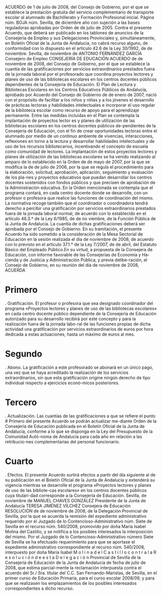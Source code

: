 ACUERDO de 1 de julio de 2008, del Consejo de Gobierno, por el que se establece la prestación gratuita del servicio complementario de transporte escolar al alumnado de Bachillerato y Formación Profesional inicial.
Página núm. BOJA núm. Sevilla, de diciembre año con sujeción a las bases reguladoras aprobadas por 
Orden de de julio de 2005.
Contra el presente Acuerdo, que deberá ser publicado en 
los tablones de anuncios de la Consejería de Empleo y sus Delegaciones Provinciales y, simultáneamente, en Boletín Oficial 
de la Junta de Andalucía, no cabrá recurso alguno, de conformidad con lo dispuesto en el artículo 42.6 de la Ley 30/1992, 
de de noviembre.
Sevilla, de noviembre de ANTONIO FERNÁNDEZ GARCÍA
Consejero de Empleo 
 CONSEJERÍA DE EDUCACIÓN
ACUERDO de de noviembre de 2008, del Consejo de Gobierno, por el que se establece la cuantía 
de las gratificaciones por servicios extraordinarios prestados fuera de la jornada laboral por el profesorado 
que coordina proyectos lectores y planes de uso de las 
bibliotecas escolares en los centros docentes públicos 
dependientes de la Consejería de Educación.
El Plan de Lectura y Bibliotecas Escolares en los Centros 
Educativos Públicos de Andalucía, aprobado por Acuerdo del Consejo de Gobierno de de enero de 2007, nació con el propósito de facilitar a los niños y niñas y a los jóvenes el desarrollo de prácticas lectoras y habilidades intelectuales e incorporar el uso regular de la biblioteca escolar como recurso de apoyo para el aprendizaje permanente.
Entre las medidas incluidas en el Plan se contempla la 
implantación de proyectos lector es y planes de utilización de 
las bibliotecas escolares en los centros docentes públicos de-pendientes de la Consejería de Educación, con el fin de crear oportunidades lectoras entre el alumnado por medio de un 
continuo ambiente de vivencias,  interacciones, reflexiones en 
torno a la lectura y desarrollar habilidades intelectuales y de uso de los recursos bibliotecarios, incentivando el concepto de escuela como comunidad de lectores.
La implantación de estos proyectos lectores y planes de 
utilización de las bibliotecas escolares se ha venido realizando al amparo de lo establecido en la Orden de de mayo de 2007, por la que se modifica la de de julio de 2006, por la que se regula el procedimiento para la elaboración, solicitud, aprobación, aplicación, seguimiento y evaluación de los pla-nes y proyectos educativos que puedan desarrollar los centros docentes sostenidos con fondos públicos y que precisen de 
aprobación de la Administración educativa.
En la Orden mencionada se contempla que el programa 
contará, en cada centro docente donde se desarrolle, con un profesor o profesora que realice las funciones de coordinación del mismo. La normativa recoge también que el coordinador o coordinadora tendrá derecho a percibir una gratificación por 
servicios extraordinarios prestados fuera de la jornada laboral normal, de acuerdo con lo establecido en el artículo 46.3.* de la Ley 6/1985, de de no viembre, de la Función Pública 
de la Junta de Andalucía. La cuantía de dichas gratificaciones deberá ser aprobada por el Consejo de Gobierno.
En su tramitación, el presente Acuerdo ha sido sometido 
a la consideración de la Mesa Sectorial de Educación en la sesión realizada el día de noviembre de 2008, de acuerdo con lo previsto en el artículo 37.1.* de la Ley 7/2007, de 
de abril, del Estatuto Básico del Empleado Público.En su virtud, a propuesta de la Consejera de Educación, 
con informe favorable de las Consejerías de Economía y Ha-cienda y de Justicia y Administración Pública, y previa delibe-ración, el Consejo de Gobierno, en su reunión del día de noviembre de 2008,
ACUERDA
# Primero
. Gratificación.
El profesor o profesora que sea designado coordinador del 
programa «Proyectos lectores y planes de uso de las bibliotecas escolares» en cada centro docente público dependiente de la Consejería de Educación autorizado para su desarrollo recibirá 
por este concepto y para la realización fuera de la jornada labo-ral de las funciones propias de dicha actividad una gratificación 
por servicios extraordinarios de euros por hora dedicada a 
estas actuaciones, hasta un máximo de euros al mes.
# Segundo
. Abono.
La gratificación a este profesorado se abonará en un 
único pago, una vez que se haya acreditado la realización de los servicios extraordinarios, sin que esta gratificación origine ningún derecho de tipo individual respecto a ejercicios econó-micos posteriores.
# Tercero
. Actualización.
Las cuantías de las gratificaciones a que se refiere el 
punto # Primero
 del presente Acuerdo se podrán actualizar me-diante Orden de la Consejería de Educación publicada en el Boletín Oficial de la Junta de Andalucía, conforme a lo que se disponga en la Ley del Presupuesto de la Comunidad Autó-noma de Andalucía para cada año en relación a las retribucio-nes complementarias del personal funcionario.
# Cuarto
. Efectos.
El presente Acuerdo surtirá efectos a partir del día siguiente al de su publicación en el Boletín Oficial de la Junta de Andalucía y extenderá su vigencia mientras se desarrolle el programa «Proyectos lectores y planes de uso de las bibliote-cas escolares» en los centros docentes públicos cuya titulari-dad corresponde a la Consejería de Educación.
Sevilla, de noviembre de MANUEL CHAVES GONZÁLEZ
Presidente de la Junta de Andalucía
TERESA JIMÉNEZ VÍLCHEZ
Consejera de Educación 
 RESOLUCIÓN de de noviembre de 2008, de la 
Delegación Provincial de Sevilla, por la que se acuerda 
la remisión del expediente administrativo requerido por 
el Juzgado de lo Contencioso-Administrativo núm. Siete de Sevilla en el recurso núm. 540/2008, promovido 
por doña María Isabel Molina del Castillo, y se notifica a 
los posibles interesados la interposición del mismo.
Por el Juzgado de lo Contencioso-Administrativo número 
Siete de Sevilla se ha efectuado requerimiento para que se aportase el expediente administrativo correspondiente al recurso núm. 540/2008, interpuesto por doña María Isabel M o l i n a  d e l  C a s t i l l o  c o n t r a  l a  R e s o l u c i ó n  d e  e s t a  D e l e g a c i ó n  Provincial de Sevilla de la Consejería de Educación de la Junta de Andalucía de fecha de julio de 2008, que estima parcial-mente la reclamación interpuesta contra el acuerdo del Sr./ Sra. titular del C.C. San Fernando-Maristas, de Sevilla, en el primer curso de Educación Primaria, para el curso escolar 2008/09, y para que se realizasen los emplazamientos de los posibles interesados correspondientes a dicho recurso.
